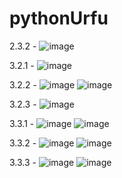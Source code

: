 # pythonUrfu
2.3.2 -  ![image](https://user-images.githubusercontent.com/63664630/205626744-470ffc85-4a63-4b98-9c7a-8ea22aa8af1f.png)

3.2.1 - ![image](https://user-images.githubusercontent.com/63664630/205626793-b4f9bad6-dfed-4f58-8288-b6b5ccc64b05.png)

3.2.2 - ![image](https://user-images.githubusercontent.com/63664630/205626915-e3190070-e3a2-4892-9cd0-0c53fba7c4ed.png)
![image](https://user-images.githubusercontent.com/63664630/205627055-266335d3-200a-4cd2-bd6b-4ae8adb80a0e.png)

3.2.3 - ![image](https://user-images.githubusercontent.com/63664630/206131141-6f2d23f3-7f10-41e5-99ba-8c59e61d2d95.png)

3.3.1 - ![image](https://user-images.githubusercontent.com/63664630/206853011-8de1a9f0-5ee5-4775-9366-bb985a2f6fff.png)
![image](https://user-images.githubusercontent.com/63664630/206853014-ac8bc961-3289-475d-8b53-21ac26ad85d3.png)

3.3.2 - ![image](https://user-images.githubusercontent.com/63664630/207408738-30e7528b-7d85-4892-84c9-435a49a49bbd.png)
![image](https://user-images.githubusercontent.com/63664630/207408869-959904e7-93b6-4b06-a878-64e655f4b35f.png)

3.3.3 - ![image](https://user-images.githubusercontent.com/63664630/208299507-e8430d52-a01a-4ae1-b5ac-05a8f1477d57.png)
![image](https://user-images.githubusercontent.com/63664630/208299511-42f3f00f-693f-4ecb-82f6-2b70b33ff171.png)
